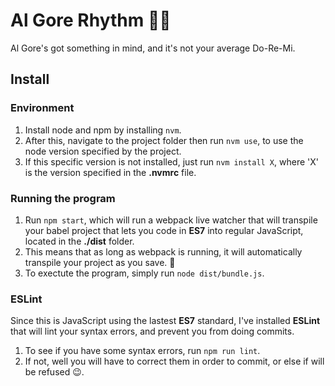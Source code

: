 # Al Gore Rhythm 🎷🎶

Al Gore's got something in mind, and it's not your average Do-Re-Mi.

## Install

### Environment

1. Install node and npm by installing `nvm`.
2. After this, navigate to the project folder then run `nvm use`, to use the node version specified by the project.
3. If this specific version is not installed, just run `nvm install X`, where 'X' is the version specified in the **.nvmrc** file.

### Running the program

1. Run `npm start`, which will run a webpack live  watcher that will transpile your babel project that lets you code in **ES7** into regular JavaScript, located in the **./dist** folder.
2. This means that as long as webpack is running, it will automatically transpile your project as you save. 🍺
2. To exectute the program, simply run `node dist/bundle.js`.

### ESLint

Since this is JavaScript using the lastest **ES7** standard, I've installed **ESLint** that will lint your syntax errors, and prevent you from doing commits.

1. To see if you have some syntax errors, run `npm run lint`.
2. If not, well you will have to correct them in order to commit, or else if will be refused :wink:.
